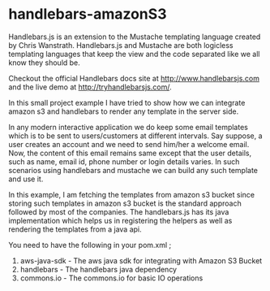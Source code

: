 # handlebars-amazonS3


Handlebars.js is an extension to the Mustache templating language created by Chris Wanstrath. Handlebars.js and Mustache are both logicless templating languages that keep the view and the code separated like we all know they should be.

Checkout the official Handlebars docs site at http://www.handlebarsjs.com and the live demo at http://tryhandlebarsjs.com/.

In this small project example I have tried to show how we can integrate amazon s3 and handlebars to render any template in the server side.

In any modern interactive application we do keep some email templates which is to be sent to users/customers at different intervals. Say suppose, a user creates an account and we need to send him/her a welcome email. Now, the content of this email remains same except that the user details, such as name, email id, phone number or login details varies. In such scenarios using handlebars and mustache we can build any such template and use it.

In this example, I am fetching the templates from amazon s3 bucket since storing such templates in amazon s3 bucket is the standard approach followed by most of the companies. The handlebars.js has its java implementation which helps us in registering the helpers as well as rendering the templates from a java api.

You need to have the following in your pom.xml ;

1. aws-java-sdk - The aws java sdk for integrating with Amazon S3 Bucket
2. handlebars - The handlebars java dependency
3. commons.io - The commons.io for basic IO operations